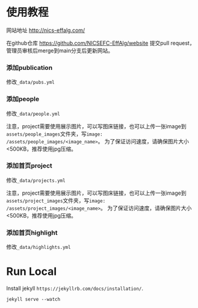 # 使用教程

网站地址 http://nics-effalg.com/

在github仓库 https://github.com/NICSEFC-EffAlg/website 提交pull request，管理员审核后merge到main分支后更新网站。

### 添加publication

修改`_data/pubs.yml`

### 添加people

修改`_data/people.yml`

注意，project需要使用展示图片，可以写图床链接，也可以上传一张image到`assets/people_images`文件夹，写`image: /assets/people_images/<image_name>`。
为了保证访问速度，请确保图片大小<500KB，推荐使用jpg压缩。

### 添加首页project

修改`_data/projects.yml`

注意，project需要使用展示图片，可以写图床链接，也可以上传一张image到`assets/project_images`文件夹，写`image: /assets/project_images/<image_name>`。
为了保证访问速度，请确保图片大小<500KB，推荐使用jpg压缩。

### 添加首页highlight

修改`_data/highlights.yml`

# Run Local

Install jekyll `https://jekyllrb.com/docs/installation/`.

```
jekyll serve --watch
```
